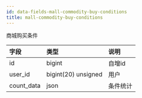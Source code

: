 ```yaml
---
id: data-fields-mall-commodity-buy-conditions
title: mall-commodity-buy-conditions
---
```


商城购买条件

| 字段 | 类型 | 说明 |
| :- | :- | :- |
| id | bigint | 自增id |
| user_id | bigint(20) unsigned | 用户 |
| count_data | json | 条件统计 |